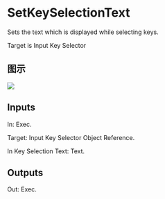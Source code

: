 # SetKeySelectionText

Sets the text which is displayed while selecting keys.

Target is Input Key Selector

## 图示

![]($-20221218-21362476.png)

## Inputs

In: Exec.

Target: Input Key Selector Object Reference.

In Key Selection Text: Text.  

## Outputs

Out: Exec.

